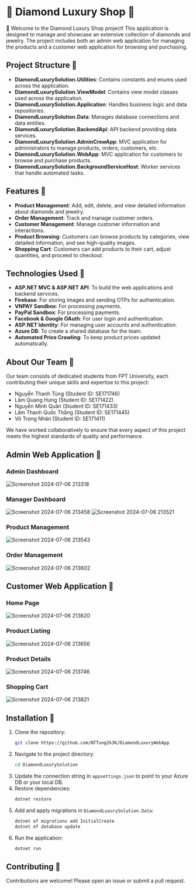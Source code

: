 # 💎 Diamond Luxury Shop 💍

👋 Welcome to the Diamond Luxury Shop project! This application is designed to manage and showcase an extensive collection of diamonds and jewelry. The project includes both an admin web application for managing the products and a customer web application for browsing and purchasing.

## Project Structure 📂

- **DiamondLuxurySolution.Utilities**: Contains constants and enums used across the application.
- **DiamondLuxurySolution.ViewModel**: Contains view model classes used across the application.
- **DiamondLuxurySolution.Application**: Handles business logic and data repositories.
- **DiamondLuxurySolution.Data**: Manages database connections and data entities.
- **DiamondLuxurySolution.BackendApi**: API backend providing data services. 
- **DiamondLuxurySolution.AdminCrewApp**: MVC application for administrators to manage products, orders, customers, etc.
- **DiamondLuxurySolution.WebApp**: MVC application for customers to browse and purchase products.
- **DiamondLuxurySolution.BackgroundServiceHost**: Worker services that handle automated tasks.


## Features 🔑

- **Product Management**: Add, edit, delete, and view detailed information about diamonds and jewelry.
- **Order Management**: Track and manage customer orders.
- **Customer Management**: Manage customer information and interactions.
- **Product Browsing**: Customers can browse products by categories, view detailed information, and see high-quality images.
- **Shopping Cart**: Customers can add products to their cart, adjust quantities, and proceed to checkout.

## Technologies Used 🔎

- **ASP.NET MVC & ASP.NET API**: To build the web applications and backend services.
- **Firebase**: For storing images and sending OTPs for authentication.
- **VNPAY Sandbox**: For processing payments.
- **PayPal Sandbox**: For processing payments.
- **Facebook & Google OAuth**: For user login and authentication.
- **ASP.NET Identity**: For managing user accounts and authentication.
- **Azure DB**: To create a shared database for the team.
- **Automated Price Crawling**: To keep product prices updated automatically.

## About Our Team 👥

Our team consists of dedicated students from FPT University, each contributing their unique skills and expertise to this project:

-  Nguyễn Thanh Tùng    (Student ID: SE171746)
-  Lâm Quang Hưng       (Student ID: SE171422)
-  Nguyễn Minh Quân     (Student ID: SE171433)
-  Lâm Thanh Quốc Thắng (Student ID: SE171445)
-  Võ Trọng Nhân        (Student ID: SE171411)


We have worked collaboratively to ensure that every aspect of this project meets the highest standards of quality and performance.

## Admin Web Application 👮

### Admin Dashboard
![Screenshot 2024-07-06 213318](https://github.com/NTTung2k3K/DiamondLuxuryWebApp/assets/143085090/805aec1c-7f9a-4603-9976-dec068414e2a)

### Manager Dashboard
![Screenshot 2024-07-06 213458](https://github.com/NTTung2k3K/DiamondLuxuryWebApp/assets/143085090/19b9c104-26e5-4b17-be5e-bd0d4f38b375)
![Screenshot 2024-07-06 213521](https://github.com/NTTung2k3K/DiamondLuxuryWebApp/assets/143085090/a9805fdd-5b4c-4fba-bca4-8fea965f9387)

### Product Management
![Screenshot 2024-07-06 213543](https://github.com/NTTung2k3K/DiamondLuxuryWebApp/assets/143085090/8ad06f4e-247c-42e4-bca6-a4016a84e5e1)

### Order Management
![Screenshot 2024-07-06 213602](https://github.com/NTTung2k3K/DiamondLuxuryWebApp/assets/143085090/a6254a08-a27f-438b-a8f4-6d97693ab401)

## Customer Web Application 🤵

### Home Page
![Screenshot 2024-07-06 213620](https://github.com/NTTung2k3K/DiamondLuxuryWebApp/assets/143085090/8ce6fc09-fd44-4c3d-8474-d60cd50d827e)

### Product Listing
![Screenshot 2024-07-06 213656](https://github.com/NTTung2k3K/DiamondLuxuryWebApp/assets/143085090/525ee071-7627-4f5c-9164-75ebd88281d5)

### Product Details
![Screenshot 2024-07-06 213746](https://github.com/NTTung2k3K/DiamondLuxuryWebApp/assets/143085090/9b3fba58-e34d-46fa-89e4-8ed1cca8102e)

### Shopping Cart
![Screenshot 2024-07-06 213821](https://github.com/NTTung2k3K/DiamondLuxuryWebApp/assets/143085090/5948e4de-3cd0-4fc2-b1d7-f461273f8e3a)

## Installation 🔨

1. Clone the repository:
    ```bash
    git clone https://github.com/NTTung2k3K/DiamondLuxuryWebApp
    ```
2. Navigate to the project directory:
    ```bash
    cd DiamondLuxurySolution
    ```
3. Update the connection string in `appsettings.json` to point to your Azure DB or your local DB.
4. Restore dependencies:
    ```bash
    dotnet restore
    ```
5. Add and apply migrations in `DiamondLuxurySolution.Data`:
    ```bash
    dotnet ef migrations add InitialCreate
    dotnet ef database update
    ```
6. Run the application:
    ```bash
    dotnet run
    ```

## Contributing 👐

Contributions are welcome! Please open an issue or submit a pull request.
